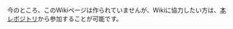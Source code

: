 今のところ、このWikiページは作られていませんが、Wikiに協力したい方は、[本レポジトリ](https://github.com/ghost-land/Ghost-eShop-Wiki)から参加することが可能です。